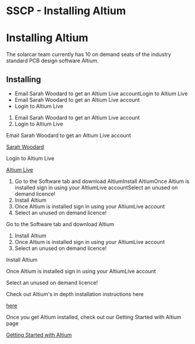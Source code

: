# SSCP - Installing Altium

# Installing Altium

The solarcar team currently has 10 on demand seats of the industry standard PCB design software Altium.

## Installing

[](#h.gdi9p5292ceo)

* Email Sarah Woodard to get an Altium Live accountLogin to Altium Live
* Email Sarah Woodard to get an Altium Live account
* Login to Altium Live

1. Email Sarah Woodard to get an Altium Live account
2. Login to Altium Live

Email Sarah Woodard to get an Altium Live account

[ Sarah Woodard](mailto:sarah21@stanford.edu)

Login to Altium Live

[ Altium Live](http://live.altium.com/)

1. Go to the Software tab and download AltiumInstall AltiumOnce Altium is installed sign in using your AltiumLive accountSelect an unused on demand licence! 
2. Install Altium
3. Once Altium is installed sign in using your AltiumLive account
4. Select an unused on demand licence! 

Go to the Software tab and download Altium

1. Install Altium
2. Once Altium is installed sign in using your AltiumLive account
3. Select an unused on demand licence! 

Install Altium

Once Altium is installed sign in using your AltiumLive account

Select an unused on demand licence! 

Check out Altium's in depth installation instructions here

[ here](http://wiki.altium.com/display/ADOH/Installation+and+Content+Management)

Once you get Altium installed, check out our Getting Started with Altium page

[ Getting Started with Altium](/stanford.edu/testduplicationsscp/home/sscp-2012-2013/electrical-2012-2013/electrical-fundamentals/getting-started-with-altium)

